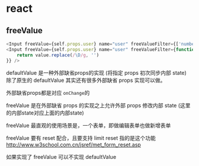 # react

## freeValue

```js
<Input freeValue={self.props.user} name="user" freeValueFilter={['number']} />
<Input freeValue={self.props.user} name="user" freeValueFilter={function (value) {
    return value.replace(/\D/g, '')
}} />
```


defaultValue 是一种外部缺省props的实现 (将指定 props 初次同步内部 state) 除了原生的 defaultValue 其实还有很多外部缺省 props 实现可以做。

外部缺省props都是对应 `onChange`的

freeValue 是在外部缺省 props 的实现之上允许外部 props 修改内部 state (这里的内部state对应上面的内部state)

freeValue 最直观的使用场景是，一个表单，即做编辑表单也做新增表单

freeValue 要有 reset 配合，且要支持 limit
reset 指的是这个功能 http://www.w3school.com.cn/jsref/met_form_reset.asp

如果实现了 freeValue 可以不实现 defaultValue
